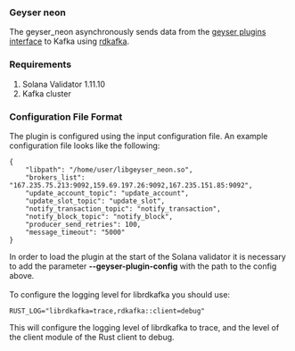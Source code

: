 ### Geyser neon

The geyser_neon asynchronously sends data from the [geyser plugins interface](https://docs.solana.com/developing/plugins/geyser-plugins) to Kafka using [rdkafka](https://github.com/fede1024/rust-rdkafka).

### Requirements
1. Solana Validator 1.11.10
2. Kafka cluster

### Configuration File Format
The plugin is configured using the input configuration file. An example
configuration file looks like the following:
```
{
    "libpath": "/home/user/libgeyser_neon.so",
    "brokers_list": "167.235.75.213:9092,159.69.197.26:9092,167.235.151.85:9092",
    "update_account_topic": "update_account",
    "update_slot_topic": "update_slot",
    "notify_transaction_topic": "notify_transaction",
    "notify_block_topic": "notify_block",
    "producer_send_retries": 100,
    "message_timeout": "5000"
}
```
In order to load the plugin at the start of the Solana validator it is necessary to add the parameter
**--geyser-plugin-config** with the path to the config above.
\
\
To configure the logging level for librdkafka you should use:
```
RUST_LOG="librdkafka=trace,rdkafka::client=debug"
```
This will configure the logging level of librdkafka to trace, and the level of the client module of the Rust client to debug.

